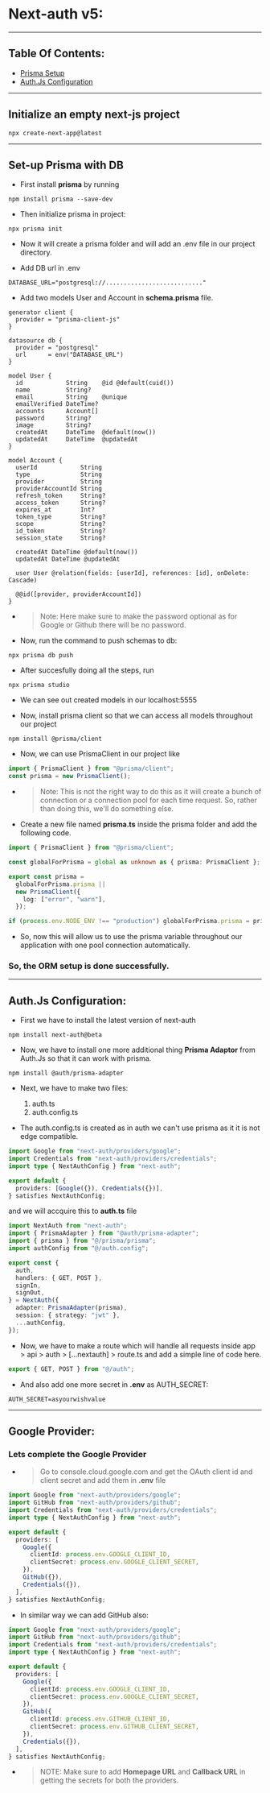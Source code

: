 # Next-auth v5:

---

## Table Of Contents:

- [Prisma Setup](#set-up-prisma-with-db)
- [Auth.Js Configuration](#authjs-configuration)

---

## Initialize an empty next-js project

```
npx create-next-app@latest
```

---

## Set-up Prisma with DB

- First install **prisma** by running

```
npm install prisma --save-dev
```

- Then initialize prisma in project:

```
npx prisma init
```

- Now it will create a prisma folder and will add an .env file in our project directory.

- Add DB url in .env

```
DATABASE_URL="postgresql://..........................."
```

- Add two models User and Account in **schema.prisma** file.

```prisma
generator client {
  provider = "prisma-client-js"
}

datasource db {
  provider = "postgresql"
  url      = env("DATABASE_URL")
}

model User {
  id            String    @id @default(cuid())
  name          String?
  email         String    @unique
  emailVerified DateTime?
  accounts      Account[]
  password      String?
  image         String?
  createdAt     DateTime  @default(now())
  updatedAt     DateTime  @updatedAt
}

model Account {
  userId            String
  type              String
  provider          String
  providerAccountId String
  refresh_token     String?
  access_token      String?
  expires_at        Int?
  token_type        String?
  scope             String?
  id_token          String?
  session_state     String?

  createdAt DateTime @default(now())
  updatedAt DateTime @updatedAt

  user User @relation(fields: [userId], references: [id], onDelete: Cascade)

  @@id([provider, providerAccountId])
}

```

- > Note: Here make sure to make the password optional as for Google or Github there will be no password.

- Now, run the command to push schemas to db:

```
npx prisma db push
```

- After succesfully doing all the steps, run

```
npx prisma studio
```

- We can see out created models in our localhost:5555

- Now, install prisma client so that we can access all models throughout our project

```
npm install @prisma/client
```

- Now, we can use PrismaClient in our project like

```typescript
import { PrismaClient } from "@prisma/client";
const prisma = new PrismaClient();
```

- > Note: This is not the right way to do this as it will create a bunch of connection or a connection pool for each time request. So, rather than doing this, we'll do something else.

- Create a new file named **prisma.ts** inside the prisma folder and add the following code.

```typescript
import { PrismaClient } from "@prisma/client";

const globalForPrisma = global as unknown as { prisma: PrismaClient };

export const prisma =
  globalForPrisma.prisma ||
  new PrismaClient({
    log: ["error", "warn"],
  });

if (process.env.NODE_ENV !== "production") globalForPrisma.prisma = prisma;
```

- So, now this will allow us to use the prisma variable throughout our application with one pool connection automatically.

### So, the ORM setup is done successfully.

---

## Auth.Js Configuration:

- First we have to install the latest version of next-auth

```
npm install next-auth@beta
```

- Now, we have to install one more additional thing **Prisma Adaptor** from Auth.Js so that it can work with prisma.

```
npm install @auth/prisma-adapter
```

- Next, we have to make two files:

  1. auth.ts
  2. auth.config.ts

- The auth.config.ts is created as in auth we can't use prisma as it it is not edge compatible.

```typescript
import Google from "next-auth/providers/google";
import Credentials from "next-auth/providers/credentials";
import type { NextAuthConfig } from "next-auth";

export default {
  providers: [Google({}), Credentials({})],
} satisfies NextAuthConfig;
```

and we will accquire this to **auth.ts** file

```typescript
import NextAuth from "next-auth";
import { PrismaAdapter } from "@auth/prisma-adapter";
import { prisma } from "@/prisma/prisma";
import authConfig from "@/auth.config";

export const {
  auth,
  handlers: { GET, POST },
  signIn,
  signOut,
} = NextAuth({
  adapter: PrismaAdapter(prisma),
  session: { strategy: "jwt" },
  ...authConfig,
});
```

- Now, we have to make a route which will handle all requests inside app > api > auth > [...nextauth] > route.ts and add a simple line of code here.

```typescript
export { GET, POST } from "@/auth";
```

- And also add one more secret in **.env** as AUTH_SECRET:

```
AUTH_SECRET=asyourwishvalue
```

---

## Google Provider:

### Lets complete the Google Provider

- > Go to console.cloud.google.com and get the OAuth client id and client secret and add them in **.env** file

```ts
import Google from "next-auth/providers/google";
import GitHub from "next-auth/providers/github";
import Credentials from "next-auth/providers/credentials";
import type { NextAuthConfig } from "next-auth";

export default {
  providers: [
    Google({
      clientId: process.env.GOOGLE_CLIENT_ID,
      clientSecret: process.env.GOOGLE_CLIENT_SECRET,
    }),
    GitHub({}),
    Credentials({}),
  ],
} satisfies NextAuthConfig;
```

- In similar way we can add GitHub also:

```ts
import Google from "next-auth/providers/google";
import GitHub from "next-auth/providers/github";
import Credentials from "next-auth/providers/credentials";
import type { NextAuthConfig } from "next-auth";

export default {
  providers: [
    Google({
      clientId: process.env.GOOGLE_CLIENT_ID,
      clientSecret: process.env.GOOGLE_CLIENT_SECRET,
    }),
    GitHub({
      clientId: process.env.GITHUB_CLIENT_ID,
      clientSecret: process.env.GITHUB_CLIENT_SECRET,
    }),
    Credentials({}),
  ],
} satisfies NextAuthConfig;
```

- > NOTE: Make sure to add **Homepage URL** and **Callback URL** in getting the secrets for both the providers.

